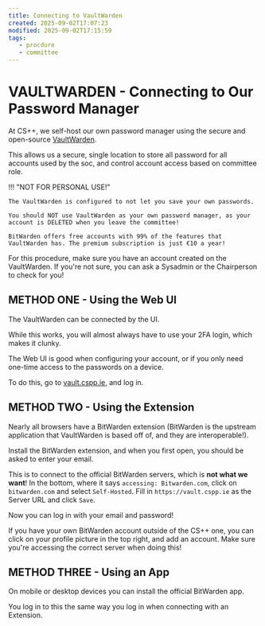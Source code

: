 ```yaml
---
title: Connecting to VaultWarden
created: 2025-09-02T17:07:23
modified: 2025-09-02T17:15:59
tags:
   - procdure
   - committee
---
```


# **VAULTWARDEN** - Connecting to Our Password Manager

At CS++, we self-host our own password manager using the secure and open-source [VaultWarden](https://github.com/dani-garcia/vaultwarden).

This allows us a secure, single location to store all password for all accounts used by the soc, and control account access based on committee role.

!!! "NOT FOR PERSONAL USE!"

	The VaultWarden is configured to not let you save your own passwords.

	You should NOT use VaultWarden as your own password manager, as your account is DELETED when you leave the committee!

	BitWarden offers free accounts with 99% of the features that VaultWarden has. The premium subscription is just €10 a year!

For this procedure, make sure you have an account created on the VaultWarden. If you're not sure, you can ask a Sysadmin or the Chairperson to check for you!

## **METHOD ONE** - Using the Web UI

The VaultWarden can be connected by the UI.

While this works, you will almost always have to use your 2FA login, which makes it clunky.

The Web UI is good when configuring your account, or if you only need one-time access to the passwords on a device.

To do this, go to [vault.cspp.ie](https://vault.cspp.ie), and log in.

## **METHOD TWO** - Using the Extension

Nearly all browsers have a BitWarden extension (BitWarden is the upstream application that VaultWarden is based off of, and they are interoperable!).

Install the BitWarden extension, and when you first open, you should be asked to enter your email.

This is to connect to the official BitWarden servers, which is **not what we want**! In the bottom, where it says `accessing: Bitwarden.com`, click on `bitwarden.com` and select `Self-Hosted`. Fill in `https://vault.cspp.ie` as the Server URL and click `Save`.

Now you can log in with your email and password!

If you have your own BitWarden account outside of the CS++ one, you can click on your profile picture in the top right, and add an account. Make sure you're accessing the correct server when doing this!

## **METHOD THREE** - Using an App

On mobile or desktop devices you can install the official BitWarden app.

You log in to this the same way you log in when connecting with an Extension.

